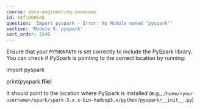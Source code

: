 ```yaml
---
course: data-engineering-zoomcamp
id: 84f10086ab
question: 'Import pyspark - Error: No Module named ‘pyspark’'
section: 'Module 5: pyspark'
sort_order: 3340
---
```


Ensure that your `PYTHONPATH` is set correctly to include the PySpark library. You can check if PySpark is pointing to the correct location by running:

import pyspark

print(pyspark.__file__)

It should point to the location where PySpark is installed (e.g., `/home/<your username>/spark/spark-3.x.x-bin-hadoop3.x/python/pyspark/__init__.py`)

